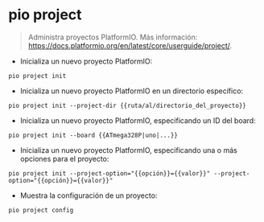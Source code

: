 # pio project

> Administra proyectos PlatformIO.
> Más información: <https://docs.platformio.org/en/latest/core/userguide/project/>.

- Inicializa un nuevo proyecto PlatformIO:

`pio project init`

- Inicializa un nuevo proyecto PlatformIO en un directorio específico:

`pio project init --project-dir {{ruta/al/directorio_del_proyecto}}`

- Inicializa un nuevo proyecto PlatformIO, especificando un ID del board:

`pio project init --board {{ATmega328P|uno|...}}`

- Inicializa un nuevo proyecto PlatformIO, especificando una o más opciones para el proyecto:

`pio project init --project-option="{{opción}}={{valor}}" --project-option="{{opción}}={{valor}}"`

- Muestra la configuración de un proyecto:

`pio project config`
